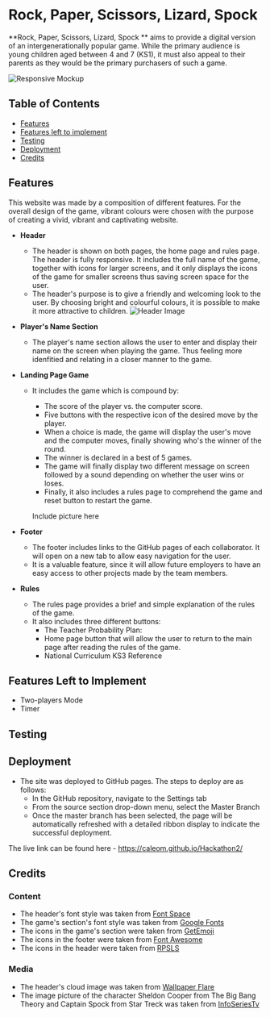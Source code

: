 # Rock, Paper, Scissors, Lizard, Spock

 **Rock, Paper, Scissors, Lizard, Spock ** aims to provide a digital version of an intergenerationally popular game. While the primary audience is young children aged between 4 and 7 (KS1), it must also appeal to their parents as they would be the primary purchasers of such a game.

 ![Responsive Mockup](https://github.com/bvelizmera/Hackathon2_bill/blob/main/assets/img/responsive_mockup.png)
 
## Table of Contents
- [Features](#features)
- [Features left to implement](#features-left-to-implement)
- [Testing](#testing)
- [Deployment](#deployment)
- [Credits](#credits)

## Features
This website was made by a composition of different features. For the overall design of the game, vibrant colours were chosen with the purpose of creating a vivid, vibrant and captivating website.
- __Header__
	- The header is shown on both pages, the home page and rules page. The header is fully responsive. It includes the full name of the game, together with icons for larger screens, and it only displays the icons of the game for smaller screens thus saving screen space for the user.
	- The header's purpose is to give a friendly and welcoming look to the user. By choosing bright and colourful colours, it is possible to make it more attractive to children.
    ![Header Image](https://github.com/bvelizmera/Hackathon2_bill/blob/main/assets/img/game-header.png)

- __Player's Name Section__
	- The player's name section allows the user to enter and display their name on the screen when playing the game. Thus feeling more idenfitied and relating in a closer manner to the game.

- __Landing Page Game__
	- It includes the game which is compound by:
		- The score of the player vs. the computer score.
		- Five buttons with the respective icon of the desired move by the player.
		- When a choice is made, the game will display the user's move and the computer moves, finally showing who's the winner of the round.
		- The winner is declared in a best of 5 games.
		- The game will finally display two different message on screen followed by a sound depending on whether the user wins or loses.
		- Finally, it also includes a rules page to comprehend the game and reset button to restart the game.
		
		Include picture here
- __Footer__
	- The footer includes links to the GitHub pages of each collaborator. It will open on a new tab to allow easy navigation for the user.
	- It is a valuable feature, since it will allow future employers to have an easy access to other projects made by the team members.
- __Rules__

	- The rules page provides a brief and simple explanation of the rules of the game.
	- It also includes three different buttons:
		- The Teacher Probability Plan:
		- Home page button that will allow the user to return to the main page after reading the rules of the game.
		- National Curriculum KS3 Reference

## Features Left to Implement
- Two-players Mode
- Timer
## Testing

## Deployment

- The site was deployed to GitHub pages. The steps to deploy are as follows: 
  - In the GitHub repository, navigate to the Settings tab 
  - From the source section drop-down menu, select the Master Branch
  - Once the master branch has been selected, the page will be automatically refreshed with a detailed ribbon display to indicate the successful deployment. 

The live link can be found here - https://caleom.github.io/Hackathon2/



## Credits

### Content
- The header's font style was taken from [Font Space](https://www.fontspace.com/whale-i-tried-font-f30502)
- The game's section's font style was taken from [Google Fonts](https://fonts.google.com/)
- The icons in the game's section were taken from [GetEmoji](https://getemoji.com/)
- The icons in the footer were taken from [Font Awesome](https://fontawesome.com/)
- The icons in the header were taken from [RPSLS](https://rpsls.net/#vis1d)
### Media
- The header's cloud image was taken from [Wallpaper Flare](https://www.wallpaperflare.com/clouds-figure-background-simpsons-art-beginning-cartoon-wallpaper-uzhuk)
- The image picture of the character Sheldon Cooper from The Big Bang Theory and Captain Spock from Star Treck was taken from [InfoSeriesTv](https://www.infoseriestv.com/wp-content/uploads/2012/03/The-Big-Bang-Theory.jpg)





